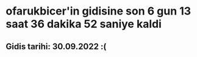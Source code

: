 # ofarukbicer'in gidisine son 6 gun 13 saat 36 dakika 52 saniye kaldi

## Gidis tarihi: 30.09.2022 :(